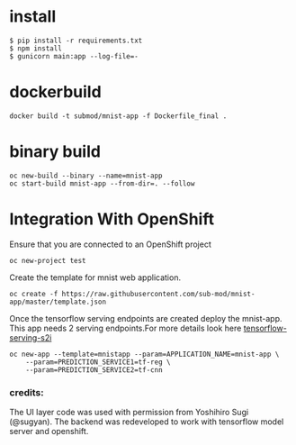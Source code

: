 # install

    $ pip install -r requirements.txt
    $ npm install
    $ gunicorn main:app --log-file=-


# dockerbuild

```
docker build -t submod/mnist-app -f Dockerfile_final .
```

# binary build

```
oc new-build --binary --name=mnist-app
oc start-build mnist-app --from-dir=. --follow
```

# Integration With OpenShift

Ensure that you are connected to an OpenShift project

```
oc new-project test
```

Create the template for mnist web application.

```
oc create -f https://raw.githubusercontent.com/sub-mod/mnist-app/master/template.json
```

Once the tensorflow serving endpoints are created deploy the mnist-app.
This app needs 2 serving endpoints.For more details look here [tensorflow-serving-s2i](https://github.com/radanalyticsio/tensorflow-serving-s2i)


```
oc new-app --template=mnistapp --param=APPLICATION_NAME=mnist-app \
	--param=PREDICTION_SERVICE1=tf-reg \
	--param=PREDICTION_SERVICE2=tf-cnn
```

### credits:
The UI layer code was used with permission from Yoshihiro Sugi (@sugyan). The backend was redeveloped to work with tensorflow model server and openshift.



